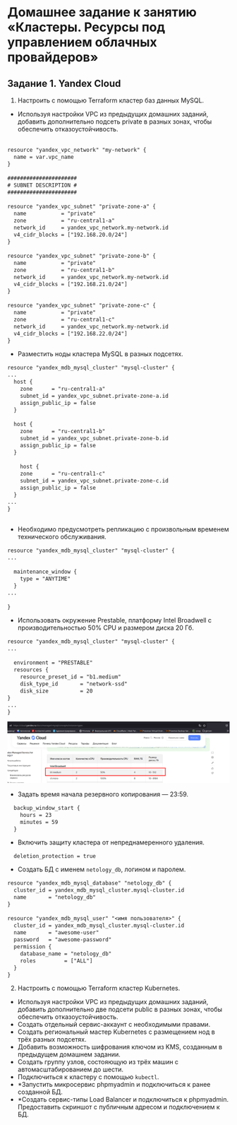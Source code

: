 # Домашнее задание к занятию «Кластеры. Ресурсы под управлением облачных провайдеров»


## Задание 1. Yandex Cloud

1. Настроить с помощью Terraform кластер баз данных MySQL.

 - Используя настройки VPC из предыдущих домашних заданий, добавить дополнительно подсеть private в разных зонах, чтобы обеспечить отказоустойчивость. 
  
```HCL

resource "yandex_vpc_network" "my-network" {
  name = var.vpc_name
}

######################
# SUBNET DESCRIPTION #
######################

resource "yandex_vpc_subnet" "private-zone-a" {
  name           = "private"
  zone           = "ru-central1-a"
  network_id     = yandex_vpc_network.my-network.id
  v4_cidr_blocks = ["192.168.20.0/24"]
}

resource "yandex_vpc_subnet" "private-zone-b" {
  name           = "private"
  zone           = "ru-central1-b"
  network_id     = yandex_vpc_network.my-network.id
  v4_cidr_blocks = ["192.168.21.0/24"]
}

resource "yandex_vpc_subnet" "private-zone-c" {
  name           = "private"
  zone           = "ru-central1-c"
  network_id     = yandex_vpc_network.my-network.id
  v4_cidr_blocks = ["192.168.22.0/24"]
}

```

 - Разместить ноды кластера MySQL в разных подсетях.

```HCL
resource "yandex_mdb_mysql_cluster" "mysql-cluster" {
...
  host {
    zone      = "ru-central1-a"
    subnet_id = yandex_vpc_subnet.private-zone-a.id
    assign_public_ip = false
  }

  host {
    zone      = "ru-central1-b"
    subnet_id = yandex_vpc_subnet.private-zone-b.id
    assign_public_ip = false
  }

    host {
    zone      = "ru-central1-c"
    subnet_id = yandex_vpc_subnet.private-zone-c.id
    assign_public_ip = false
  }
...
}


```
 - Необходимо предусмотреть репликацию с произвольным временем технического обслуживания.
```HCL
resource "yandex_mdb_mysql_cluster" "mysql-cluster" {
...

  maintenance_window {
    type = "ANYTIME"
  }
...

}

```

 - Использовать окружение Prestable, платформу Intel Broadwell с производительностью 50% CPU и размером диска 20 Гб.

```HCL
resource "yandex_mdb_mysql_cluster" "mysql-cluster" {
...

  environment = "PRESTABLE"
  resources {
    resource_preset_id = "b1.medium"
    disk_type_id       = "network-ssd"
    disk_size          = 20
}
...
}

```
![Alt text](image.png)

 - Задать время начала резервного копирования — 23:59.

```HCL
  backup_window_start {
    hours = 23
    minutes = 59
  }

```

 - Включить защиту кластера от непреднамеренного удаления.

```HCL
  deletion_protection = true
```

 - Создать БД с именем `netology_db`, логином и паролем.

```HCL
resource "yandex_mdb_mysql_database" "netology_db" {
  cluster_id = yandex_mdb_mysql_cluster.mysql-cluster.id
  name       = "netology_db"
}

resource "yandex_mdb_mysql_user" "<имя пользователя>" {
  cluster_id = yandex_mdb_mysql_cluster.mysql-cluster.id
  name       = "awesome-user"
  password   = "awesome-password"
  permission {
    database_name = "netology_db"
    roles         = ["ALL"]
  }
}
```


2. Настроить с помощью Terraform кластер Kubernetes.

 - Используя настройки VPC из предыдущих домашних заданий, добавить дополнительно две подсети public в разных зонах, чтобы обеспечить отказоустойчивость.
 - Создать отдельный сервис-аккаунт с необходимыми правами. 
 - Создать региональный мастер Kubernetes с размещением нод в трёх разных подсетях.
 - Добавить возможность шифрования ключом из KMS, созданным в предыдущем домашнем задании.
 - Создать группу узлов, состояющую из трёх машин с автомасштабированием до шести.
 - Подключиться к кластеру с помощью `kubectl`.
 - *Запустить микросервис phpmyadmin и подключиться к ранее созданной БД.
 - *Создать сервис-типы Load Balancer и подключиться к phpmyadmin. Предоставить скриншот с публичным адресом и подключением к БД.